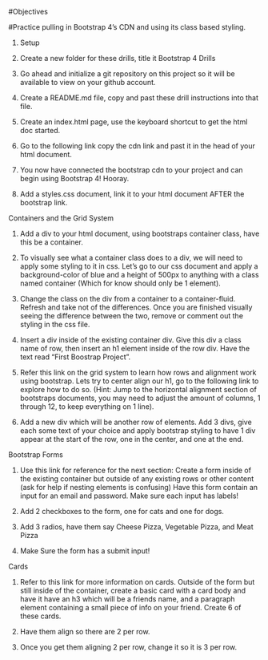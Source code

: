 #Objectives

#Practice pulling in Bootstrap 4’s CDN and using its class based styling.

1. Setup

2. Create a new folder for these drills, title it Bootstrap 4 Drills

3. Go ahead and initialize a git repository on this project so it will be available to view on your github account.

4. Create a README.md file, copy and past these drill instructions into that file.

5. Create an index.html page, use the keyboard shortcut to get the html doc started.

6. Go to the following link copy the cdn link and past it in the head of your html document.

7. You now have connected the bootstrap cdn to your project and can begin using Bootstrap 4! Hooray.

8. Add a styles.css document, link it to your html document AFTER the bootstrap link.

Containers and the Grid System

1. Add a div to your html document, using bootstraps container class, have this be a container.

2. To visually see what a container class does to a div, we will need to apply some styling to it in css. Let’s go to our css document and apply a background-color of blue and a height of 500px to anything with a class named container (Which for know should only be 1 element).

3. Change the class on the div from a container to a container-fluid. Refresh and take not of the differences. Once you are finished visually seeing the difference between the two, remove or comment out the styling in the css file.

4. Insert a div inside of the existing container div. Give this div a class name of row, then insert an h1 element inside of the row div. Have the text read “First Boostrap Project”.

5. Refer this link on the grid system to learn how rows and alignment work using bootstrap. Lets try to center align our h1, go to the following link to explore how to do so. (Hint: Jump to the horizontal alignment section of bootstraps documents, you may need to adjust the amount of columns, 1 through 12, to keep everything on 1 line).

6. Add a new div which will be another row of elements. Add 3 divs, give each some text of your choice and apply bootstrap styling to have 1 div appear at the start of the row, one in the center, and one at the end.

Bootstrap Forms

1. Use this link for reference for the next section:
Create a form inside of the existing container but outside of any existing rows or other content (ask for help if nesting elements is confusing)
Have this form contain an input for an email and password. Make sure each input has labels!

2. Add 2 checkboxes to the form, one for cats and one for dogs.

3. Add 3 radios, have them say Cheese Pizza, Vegetable Pizza, and Meat Pizza

4. Make Sure the form has a submit input!

Cards

1. Refer to this link for more information on cards.
Outside of the form but still inside of the container, create a basic card with a card body and have it have an h3 which will be a friends name, and a paragraph element containing a small piece of info on your friend. Create 6 of these cards.

2. Have them align so there are 2 per row.

3. Once you get them aligning 2 per row, change it so it is 3 per row.
